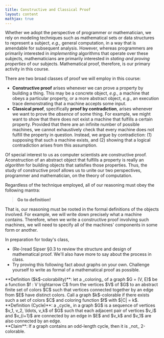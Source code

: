 ```yaml
---
title: Constructive and Classical Proof
layout: content
mathjax: true
---
```


Whether we adopt the perspective of programmer or mathematician, we rely on modeling techniques such as mathematical sets or data structures to represent a subject, _e.g.,_ general computation, in a way that is amendable for subsequent analysis.
However, whereas programmers are primarily interested in _implementing_ algorithms that operate over these subjects, mathematicians are primarily interested in _stating and proving properties_ of our subjects.
Mathematical proof, therefore, is our primary activity in this course.

There are two broad classes of proof we will employ in this course:

+   **Constructive proof** arises whenever we can prove a property by building a thing.
    This may be a concrete object, _e.g._, a machine that obeys a particular property, or a more abstract object, _e.g._, an execution trace demonstrating that a machine accepts some input.
+   **Classical proof**, specifically **proof by contradiction**, arises whenever we want to prove the _absence_ of some thing.
    For example, we might want to show that there does not exist a machine that fulfills a certain property.
    Provided that there are an infinite number of possible machines, we cannot exhaustively check that every machine does not fulfill the property in question.
    Instead, we argue by contradiction: (1) supposing that such a machine exists, and (2) showing that a logical contradiction arises from this assumption.

Of special interest to us as computer scientists are constructive proof.
Aconstruction of an abstract object that fulfills a property is really an _algorithm_ for building objects that satisfies those properties.
Thus, the study of constructive proof allows us to unite our two perspectives, programmer and mathematician, on the theory of computation.

Regardless of the technique employed, all of our reasoning must obey the following mantra:

> **Go to definition!**

That is, our reasoning must be rooted in the formal definitions of the objects involved.
For example, we will write down precisely what a machine contains.
Therefore, when we write a constructive proof involving such machines, we will need to specify all of the machines' components in some form or another.

In preparation for today's class,

+   (Re-)read Sipser §0.3 to review the structure and design of mathematical proof.
    We'll also have more to say about the process in class.
+   Try proving this following fact about graphs on your own.
    Challenge yourself to write as formal of a mathematical proof as possible.

<div class="definition">
**Definition ($k$-colorability)**: let a _coloring_ of a graph $G = (V, E)$ be a function $f : V \rightarrow C$ from the vertices $V$ of $G$ to an abstract finite set of colors $C$ such that vertices connected together by an edge from $E$ have distinct colors.
Call a graph $k$-colorable if there exists such a set of colors $C$ and coloring function $f$ with $|C| = k$.
</div>

<div class="definition">
**Definition (Cycle)**: a _cycle_ in a graph $G$ is a sequence of vertices $v_1, v_2, \ldots, v_k$ of $G$ such that each adjacent pair of vertices $v_i$ and $v_{i+1}$ are connected by an edge in $E$ and $v_k$ and $v_1$ are also connected by an edge.
</div>

<div class="claim">
**Claim**: If a graph contains an odd-length cycle, then it is _not_ 2-colorable.
</div>
